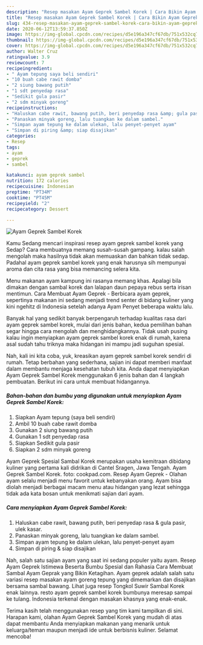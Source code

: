 ```yaml
---
description: "Resep masakan Ayam Geprek Sambel Korek | Cara Bikin Ayam Geprek Sambel Korek Yang Enak dan Simpel"
title: "Resep masakan Ayam Geprek Sambel Korek | Cara Bikin Ayam Geprek Sambel Korek Yang Enak dan Simpel"
slug: 434-resep-masakan-ayam-geprek-sambel-korek-cara-bikin-ayam-geprek-sambel-korek-yang-enak-dan-simpel
date: 2020-06-12T13:59:37.850Z
image: https://img-global.cpcdn.com/recipes/d5e196a347cf67db/751x532cq70/ayam-geprek-sambel-korek-foto-resep-utama.jpg
thumbnail: https://img-global.cpcdn.com/recipes/d5e196a347cf67db/751x532cq70/ayam-geprek-sambel-korek-foto-resep-utama.jpg
cover: https://img-global.cpcdn.com/recipes/d5e196a347cf67db/751x532cq70/ayam-geprek-sambel-korek-foto-resep-utama.jpg
author: Walter Cruz
ratingvalue: 3.9
reviewcount: 7
recipeingredient:
- " Ayam tepung saya beli sendiri"
- "10 buah cabe rawit domba"
- "2 siung bawang putih"
- "1 sdt penyedap rasa"
- "Sedikit gula pasir"
- "2 sdm minyak goreng"
recipeinstructions:
- "Haluskan cabe rawit, bawang putih, beri penyedap rasa &amp; gula pasir, ulek kasar."
- "Panaskan minyak goreng, lalu tuangkan ke dalam sambel."
- "Simpan ayam tepung ke dalam ulekan, lalu penyet-penyet ayam"
- "Simpan di piring &amp; siap disajikan"
categories:
- Resep
tags:
- ayam
- geprek
- sambel

katakunci: ayam geprek sambel 
nutrition: 172 calories
recipecuisine: Indonesian
preptime: "PT34M"
cooktime: "PT45M"
recipeyield: "2"
recipecategory: Dessert

---
```



![Ayam Geprek Sambel Korek](https://img-global.cpcdn.com/recipes/d5e196a347cf67db/751x532cq70/ayam-geprek-sambel-korek-foto-resep-utama.jpg)

Kamu Sedang mencari inspirasi resep ayam geprek sambel korek yang Sedap? Cara membuatnya memang susah-susah gampang. kalau salah mengolah maka hasilnya tidak akan memuaskan dan bahkan tidak sedap. Padahal ayam geprek sambel korek yang enak harusnya sih mempunyai aroma dan cita rasa yang bisa memancing selera kita.

Menu makanan ayam kampung ini rasanya memang khas. Apalagi bila dimakan dengan sambal korek dan lalapan daun pepaya rebus serta irisan mentimun. Cara Membuat Ayam Geprek - Berbicara ayam geprek, sepertinya makanan ini sedang menjadi trend senter di bidang kuliner yang kini ngehitz di Indonesia setelah adanya Ayam Penyet beberapa waktu lalu.

Banyak hal yang sedikit banyak berpengaruh terhadap kualitas rasa dari ayam geprek sambel korek, mulai dari jenis bahan, kedua pemilihan bahan segar hingga cara mengolah dan menghidangkannya. Tidak usah pusing kalau ingin menyiapkan ayam geprek sambel korek enak di rumah, karena asal sudah tahu triknya maka hidangan ini mampu jadi suguhan spesial.


Nah, kali ini kita coba, yuk, kreasikan ayam geprek sambel korek sendiri di rumah. Tetap berbahan yang sederhana, sajian ini dapat memberi manfaat dalam membantu menjaga kesehatan tubuh kita. Anda dapat menyiapkan Ayam Geprek Sambel Korek menggunakan 6 jenis bahan dan 4 langkah pembuatan. Berikut ini cara untuk membuat hidangannya.

<!--inarticleads1-->

##### Bahan-bahan dan bumbu yang digunakan untuk menyiapkan Ayam Geprek Sambel Korek:

1. Siapkan  Ayam tepung (saya beli sendiri)
1. Ambil 10 buah cabe rawit domba
1. Gunakan 2 siung bawang putih
1. Gunakan 1 sdt penyedap rasa
1. Siapkan Sedikit gula pasir
1. Siapkan 2 sdm minyak goreng


Ayam Geprek Spesial Sambal Korek merupakan usaha kemitraan dibidang kuliner yang pertama kali didrikan di Cantel Sragen, Jawa Tengah. Ayam Geprek Sambel Korek. foto: cookpad.com. Resep Ayam Geprek - Olahan ayam selalu menjadi menu favorit untuk kebanyakan orang. Ayam bisa diolah menjadi berbagai macam menu atau hidangan yang lezat sehingga tidak ada kata bosan untuk menikmati sajian dari ayam. 

<!--inarticleads2-->

##### Cara menyiapkan Ayam Geprek Sambel Korek:

1. Haluskan cabe rawit, bawang putih, beri penyedap rasa &amp; gula pasir, ulek kasar.
1. Panaskan minyak goreng, lalu tuangkan ke dalam sambel.
1. Simpan ayam tepung ke dalam ulekan, lalu penyet-penyet ayam
1. Simpan di piring &amp; siap disajikan


Nah, salah satu sajian ayam yang saat ini sedang populer yaitu ayam. Resep Ayam Geprek Istimewa Beserta Bumbu Spesial dan Rahasia Cara Membuat Sambal Ayam Geprak yang Bikin Ketagihan. Ayam geprek adalah salah satu variasi resep masakan ayam goreng tepung yang dimemarkan dan disajikan bersama sambal bawang. Lihat juga resep Tongkol Suwir Sambal Korek enak lainnya. resto ayam geprek sambel korek bumbunya meresap sampai ke tulang. Indonesia terkenal dengan masakan khasnya yang enak-enak. 

Terima kasih telah menggunakan resep yang tim kami tampilkan di sini. Harapan kami, olahan Ayam Geprek Sambel Korek yang mudah di atas dapat membantu Anda menyiapkan makanan yang menarik untuk keluarga/teman maupun menjadi ide untuk berbisnis kuliner. Selamat mencoba!
